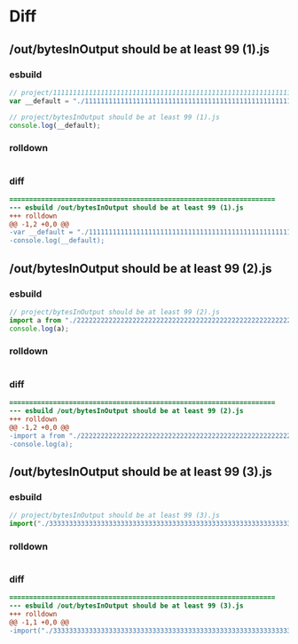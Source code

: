 # Diff
## /out/bytesInOutput should be at least 99 (1).js
### esbuild
```js
// project/111111111111111111111111111111111111111111111111111111111111111111111111111111111111111111111111111.file
var __default = "./111111111111111111111111111111111111111111111111111111111111111111111111111111111111111111111111111-55DNWN2R.file";

// project/bytesInOutput should be at least 99 (1).js
console.log(__default);
```
### rolldown
```js

```
### diff
```diff
===================================================================
--- esbuild	/out/bytesInOutput should be at least 99 (1).js
+++ rolldown	
@@ -1,2 +0,0 @@
-var __default = "./111111111111111111111111111111111111111111111111111111111111111111111111111111111111111111111111111-55DNWN2R.file";
-console.log(__default);

```
## /out/bytesInOutput should be at least 99 (2).js
### esbuild
```js
// project/bytesInOutput should be at least 99 (2).js
import a from "./222222222222222222222222222222222222222222222222222222222222222222222222222222222222222222222222222-55DNWN2R.copy";
console.log(a);
```
### rolldown
```js

```
### diff
```diff
===================================================================
--- esbuild	/out/bytesInOutput should be at least 99 (2).js
+++ rolldown	
@@ -1,2 +0,0 @@
-import a from "./222222222222222222222222222222222222222222222222222222222222222222222222222222222222222222222222222-55DNWN2R.copy";
-console.log(a);

```
## /out/bytesInOutput should be at least 99 (3).js
### esbuild
```js
// project/bytesInOutput should be at least 99 (3).js
import("./333333333333333333333333333333333333333333333333333333333333333333333333333333333333333333333333333-DH3FVEAA.js").then(console.log);
```
### rolldown
```js

```
### diff
```diff
===================================================================
--- esbuild	/out/bytesInOutput should be at least 99 (3).js
+++ rolldown	
@@ -1,1 +0,0 @@
-import("./333333333333333333333333333333333333333333333333333333333333333333333333333333333333333333333333333-DH3FVEAA.js").then(console.log);

```